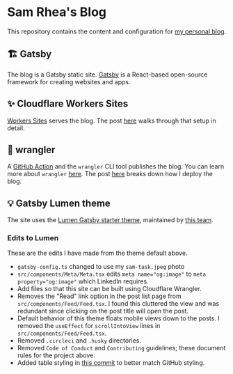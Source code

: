 # Sam Rhea's Blog

This repository contains the content and configuration for [my personal blog](https://blog.samrhea.com).

## 🏗️ Gatsby

The blog is a Gatsby static site. [Gatsby](https://www.gatsbyjs.com/) is a React-based open-source framework for creating websites and apps.

## ✨ Cloudflare Workers Sites

[Workers Sites](https://developers.cloudflare.com/workers/sites/) serves the blog. The post [here](https://blog.samrhea.com/posts/2020/migrate-blog-to-workers) walks through that setup in detail.

## 🤠 wrangler

A [GitHub Action](https://github.com/TownLake/blog-samrhea/tree/draft/2021-end-of-year/.github/workflows) and the `wrangler` CLI tool publishes the blog. You can learn more about `wrangler` [here](https://github.com/cloudflare/wrangler). The post [here](https://blog.samrhea.com/posts/2019/workers-github-deploy) breaks down how I deploy the blog.

## 💡 Gatsby Lumen theme

The site uses the [Lumen Gatsby starter theme](https://www.gatsbyjs.com/starters/alxshelepenok/gatsby-starter-lumen), maintained by [this team](https://github.com/alxshelepenok/gatsby-starter-lumen#contributors).

### Edits to Lumen
These are the edits I have made from the theme default above.

* `gatsby-config.ts` changed to use my `sam-task.jpeg` photo
* `src/components/Meta/Meta.tsx` edits `meta name="og:image"` to `meta property="og:image"` which LinkedIn requires.
* Add files so that this site can be built using Cloudflare Wrangler.
* Removes the "Read" link option in the post list page from `src/components/Feed/Feed.tsx`. I found this cluttered the view and was redundant since clicking on the post title will open the post.
* Default behavior of this theme floats mobile views down to the posts. I removed the `useEffect` for `scrollIntoView` lines in `src/components/Feed/Feed.tsx`.
* Removed `.circleci` and `.husky` directories.
* Removed `Code of Conduct` and `Contributing` guidelines; these document rules for the project above.
* Added table styling in [this commit](https://github.com/TownLake/blog-samrhea/commit/f0f08fdbc200f22b9d83c83f1dfaa771867fc78a) to better match GitHub styling.
